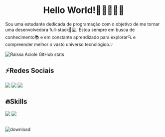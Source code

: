 <h1 align="center">Hello World!👩🏻‍💻🖐🏻</h1>

<p>
Sou uma estudante dedicada de programação com o objetivo de me tornar uma desenvolvedora full-stack🎇💻. Estou sempre em busca de conhecimento📚 e em constante aprendizado para explorar🔍 e compreender melhor o vasto universo tecnológico.💡
</p>

<!--Github Star-->
![Raissa Aciole GitHub stats](https://github-readme-stats.vercel.app/api?username=Raissa-Aciole&show_icons=true&theme=omni)


<!--Redes Sociais-->
<h2>⚡Redes Sociais</h2>
<div> 
  <a href="https://instagram.com/raissaaciolee" target="_blank"><img src="https://img.shields.io/badge/-Instagram-%23E4405F?style=for-the-badge&logo=instagram&logoColor=white" target="_blank"></a>
  <a href = "raissaaciole41@gmail.com"><img src="https://img.shields.io/badge/-Gmail-%23333?style=for-the-badge&logo=gmail&logoColor=white" target="_blank"></a>
  <a href="www.linkedin.com/in/raissa-aciole-7708b52b6" target="_blank"><img src="https://img.shields.io/badge/-LinkedIn-%230077B5?style=for-the-badge&logo=linkedin&logoColor=white" target="_blank"></a> 
</div>

<!--Skills-->
<h2>🔥Skills</h2>
<div>
  <img src="https://img.shields.io/badge/HTML5-E34F26?style=for-the-badge&logo=html5&logoColor=white">
  <img src="https://img.shields.io/badge/CSS3-1572B6?style=for-the-badge&logo=css3&logoColor=white">
  <br>
  <br>
</div>

![download](https://github.com/Raissa-Aciole/Raissa-Aciole/assets/159713895/839e3b13-5da8-4123-babb-76fa19cccd3b)
